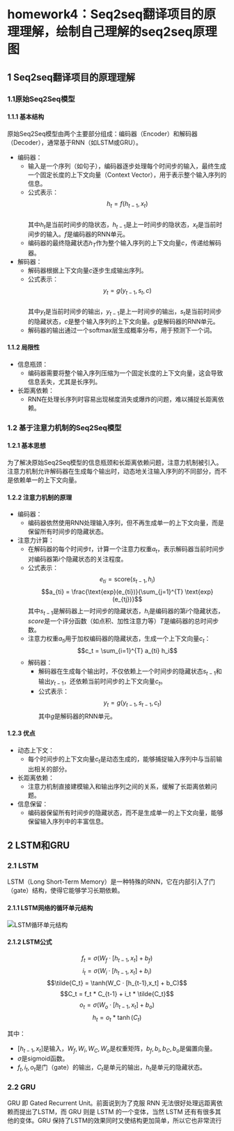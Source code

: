 # homework4：Seq2seq翻译项目的原理理解，绘制自己理解的seq2seq原理图  

## 1 Seq2seq翻译项目的原理理解

### 1.1原始Seq2Seq模型

#### 1.1.1 基本结构

原始Seq2Seq模型由两个主要部分组成：编码器（Encoder）和解码器（Decoder），通常基于RNN（如LSTM或GRU）。

- 编码器：  
  - 输入是一个序列（如句子），编码器逐步处理每个时间步的输入，最终生成一个固定长度的上下文向量（Context Vector），用于表示整个输入序列的信息。
  - 公式表示：  
  $$h_t = f(h_{t-1}, x_t)$$  
  其中$h_t$是当前时间步的隐状态，$h_{t-1}$是上一时间步的隐状态，$x_t$是当前时间步的输入。$f$是编码器的RNN单元。
  - 编码器的最终隐藏状态$h_T$作为整个输入序列的上下文向量$c$，传递给解码器。
- 解码器：
  - 解码器根据上下文向量$c$逐步生成输出序列。
  - 公式表示：  
  $$y_t = g(y_{t-1}, s_t, c)$$  
  其中$y_t$是当前时间步的输出，$y_{t-1}$是上一时间步的输出，$s_t$是当前时间步的隐藏状态，$c$是整个输入序列的上下文向量。$g$是解码器的RNN单元。
  - 解码器的输出通过一个softmax层生成概率分布，用于预测下一个词。

#### 1.1.2 局限性

- 信息瓶颈：  
  - 编码器需要将整个输入序列压缩为一个固定长度的上下文向量，这会导致信息丢失，尤其是长序列。
- 长距离依赖：  
  - RNN在处理长序列时容易出现梯度消失或爆炸的问题，难以捕捉长距离依赖。

### 1.2 基于注意力机制的Seq2Seq模型

#### 1.2.1 基本思想

为了解决原始Seq2Seq模型的信息瓶颈和长距离依赖问题，注意力机制被引入。注意力机制允许解码器在生成每个输出时，动态地关注输入序列的不同部分，而不是依赖单一的上下文向量。

#### 1.2.2 注意力机制的原理

- 编码器：
  - 编码器依然使用RNN处理输入序列，但不再生成单一的上下文向量，而是保留所有时间步的隐藏状态。
- 注意力计算：
  - 在解码器的每个时间步$t$，计算一个注意力权重$a_t$，表示解码器当前时间步对编码器第$i$个隐藏状态的关注程度。
  - 公式表示：
  $$e_{ti} = \text{score}(s_{t-1}, h_i)$$
  $$a_{ti} = \frac{\text{exp}(e_{ti})}{\sum_{j=1}^{T} \text{exp}(e_{tj})}$$
  其中$s_{t-1}$是解码器上一时间步的隐藏状态，$h_i$是编码器的第$i$个隐藏状态，$score$是一个评分函数（如点积、加性注意力等）$T$是编码器的总时间步数。
  - 注意力权重$a_{ti}$用于加权编码器的隐藏状态，生成一个上下文向量$c_t$：
  $$c_t = \sum_{i=1}^{T} a_{ti} h_i$$
  - 解码器：
    - 解码器在生成每个输出时，不仅依赖上一个时间步的隐藏状态$s_{t-1}$和输出$y_{t-1}$，还依赖当前时间步的上下文向量$c_t$。
    - 公式表示：
    $$y_t = g(y_{t-1}, s_{t-1}, c_t)$$
    其中$g$是解码器的RNN单元。

#### 1.2.3 优点

- 动态上下文：
  - 每个时间步的上下文向量$c_t$是动态生成的，能够捕捉输入序列中与当前输出相关的部分。
- 长距离依赖：
  - 注意力机制直接建模输入和输出序列之间的关系，缓解了长距离依赖问题。
- 信息保留：
  - 编码器保留所有时间步的隐藏状态，而不是生成单一的上下文向量，能够保留输入序列中的丰富信息。
  
## 2 LSTM和GRU

### 2.1 LSTM

LSTM（Long Short-Term Memory）是一种特殊的RNN，它在内部引入了门（gate）结构，使得它能够学习长期依赖。

#### 2.1.1 LSTM网络的循环单元结构

![LSTM循环单元结构](../images/day27/LSTM网络的循环单元结构.png)

#### 2.1.2 LSTM公式

$$f_t = \sigma(W_f · [h_{t-1},x_t] + b_f)$$
$$i_t = \sigma(W_i · [h_{t-1},x_t] + b_i)$$
$$\tilde{C_t} = \tanh(W_C · [h_{t-1},x_t] + b_C)$$
$$C_t = f_t * C_{t-1} + i_t * \tilde{C_t}$$
$$o_t = \sigma(W_o · [h_{t-1},x_t] + b_o)$$
$$h_t = o_t * \tanh(C_t)$$

其中：

- $[h_{t-1},x_t]$是输入，$W_f,W_i,W_C,W_o$是权重矩阵，$b_f,b_i,b_C,b_o$是偏置向量。
- $\sigma$是sigmoid函数。
- $f_t,i_t,o_t$是门（gate）的输出，$C_t$是单元的输出，$h_t$是单元的隐藏状态。

### 2.2 GRU

GRU 即 Gated Recurrent Unit。前面说到为了克服 RNN 无法很好处理远距离依赖而提出了LSTM，而 GRU 则是 LSTM 的一个变体，当然 LSTM 还有有很多其他的变体。GRU 保持了LSTM的效果同时又使结构更加简单，所以它也非常流行
